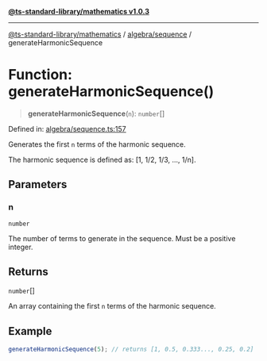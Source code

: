 [**@ts-standard-library/mathematics v1.0.3**](../../../README.md)

***

[@ts-standard-library/mathematics](../../../README.md) / [algebra/sequence](../README.md) / generateHarmonicSequence

# Function: generateHarmonicSequence()

> **generateHarmonicSequence**(`n`): `number`[]

Defined in: [algebra/sequence.ts:157](https://github.com/gabaudette/ts-stdlib/blob/be448e6a9d9c20c6c2f27f6550ce4e65fc8c9b89/packages/mathematics/src/algebra/sequence.ts#L157)

Generates the first `n` terms of the harmonic sequence.

The harmonic sequence is defined as: [1, 1/2, 1/3, ..., 1/n].

## Parameters

### n

`number`

The number of terms to generate in the sequence. Must be a positive integer.

## Returns

`number`[]

An array containing the first `n` terms of the harmonic sequence.

## Example

```typescript
generateHarmonicSequence(5); // returns [1, 0.5, 0.333..., 0.25, 0.2]
```
